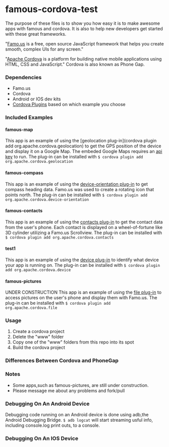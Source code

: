 famous-cordova-test
===================
The purpose of these files is to show you how easy it is to make awesome apps with famous and cordova. It is also to help new developers get started with these great frameworks.

"[Famo.us](http://www.famo.us) is a free, open source JavaScript framework that helps you create smooth, complex UIs for any screen."

"[Apache Cordova](http://cordova.apache.org) is a platform for building native mobile applications using HTML, CSS and JavaScript."
Cordova is also known as Phone Gap.

### Dependencies
* Famo.us
* Cordova
* Android or IOS dev kits
* [Cordova Plugins](http://plugins.cordova.io/#/) based on which example you choose

### Included Examples
#### famous-map
This app is an example of using the [geolocation plug-in](cordova plugin add org.apache.cordova.geolocation) to get the GPS position of the device and display it on a Google Map. The embeded Google Maps requires an [api key](https://developers.google.com/maps/documentation/embed/guide#api_key) to run.
The plug-in can be installed with ```$ cordova plugin add org.apache.cordova.geolocation```

#### famous-compass
This app is an example of using the [device-orientation plug-in](http://plugins.cordova.io/#/package/org.apache.cordova.device-orientation) to get compass heading data. Famo.us was used to create a rotating icon that points north.
The plug-in can be installed with ```$ cordova plugin add org.apache.cordova.device-orientation```

#### famous-contacts
This app is an example of using the [contacts plug-in](http://plugins.cordova.io/#/package/org.apache.cordova.contacts) to get the contact data from the user's phone. Each contact is displayed on a wheel-of-fortune like 3D cylinder utilizing a Famo.us Scrollview.
The plug-in can be installed with ```$ cordova plugin add org.apache.cordova.contacts```

#### test1
This app is an example of using the [device plug-in](http://plugins.cordova.io/#/package/org.apache.cordova.device) to identify what device your app is running on.
The plug-in can be installed with ```$ cordova plugin add org.apache.cordova.device```

#### famous-pictures
UNDER CONSTRUCTION
This app is an example of using the [file plug-in](http://plugins.cordova.io/#/package/org.apache.cordova.file) to access pictures on the user's phone and display them with Famo.us.
The plug-in can be installed with ```$ cordova plugin add org.apache.cordova.file```



### Usage
1. Create a cordova project
2. Delete the "www" folder
3. Copy one of the "www" folders from this repo into its spot
4. Build the cordova project

### Differences Between Cordova and PhoneGap


### Notes
 * Some apps,such as famous-pictures, are still under construction.
 * Please message me about any problems and fork/pull

### Debugging On An Android Device
Debugging code running on an Android device is done using adb,the Android Debugging Bridge.
`$ adb logcat` will start streaming usful info, including console.log print outs, to a console.

### Debugging On An IOS Device



